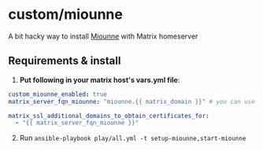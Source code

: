# custom/miounne

A bit hacky way to install [Miounne](https://gitlab.com/etke.cc/miounne) with Matrix homeserver

## Requirements & install

1. **Put following in your matrix host's vars.yml file**:

```yml
custom_miounne_enabled: true
matrix_server_fqn_miounne: "miounne.{{ matrix_domain }}" # you can use anything you want here, it's just default value

matrix_ssl_additional_domains_to_obtain_certificates_for:
  - "{{ matrix_server_fqn_miounne }}"
```

2. Run `ansible-playbook play/all.yml -t setup-miounne,start-miounne`

